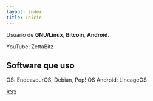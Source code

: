 ```yaml
---
layout: index
title: Inicio
---
```


Usuario de **GNU/Linux**,  **Bitcoin**,  **Android**.

YouTube: ZettaBitz

## Software que uso

OS: EndeavourOS, Debian, Pop! OS
Android: LineageOS


<a rel="me" href="https://zettafounder.github.io/zettabitz/feed.xml">RSS</a>